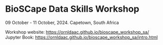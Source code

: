 # BioSCape Data Skills Workshop
09 October - 11 October, 2024.  Capetown, South Africa

Workshop website: https://ornldaac.github.io/bioscape_workshop_sa/
Jupyter Book: https://ornldaac.github.io/bioscape_workshop_sa/intro.html
